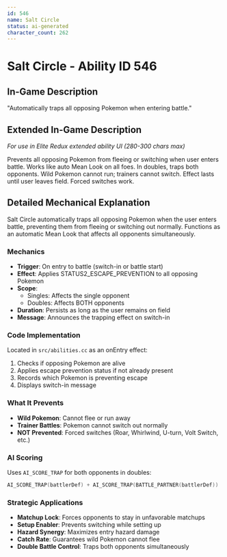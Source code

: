 ```yaml
---
id: 546
name: Salt Circle
status: ai-generated
character_count: 262
---
```


# Salt Circle - Ability ID 546

## In-Game Description
"Automatically traps all opposing Pokemon when entering battle."

## Extended In-Game Description
*For use in Elite Redux extended ability UI (280-300 chars max)*

Prevents all opposing Pokemon from fleeing or switching when user enters battle. Works like auto Mean Look on all foes. In doubles, traps both opponents. Wild Pokemon cannot run; trainers cannot switch. Effect lasts until user leaves field. Forced switches work.

## Detailed Mechanical Explanation

Salt Circle automatically traps all opposing Pokemon when the user enters battle, preventing them from fleeing or switching out normally. Functions as an automatic Mean Look that affects all opponents simultaneously.

### Mechanics
- **Trigger**: On entry to battle (switch-in or battle start)
- **Effect**: Applies STATUS2_ESCAPE_PREVENTION to all opposing Pokemon
- **Scope**:
  - Singles: Affects the single opponent
  - Doubles: Affects BOTH opponents
- **Duration**: Persists as long as the user remains on field
- **Message**: Announces the trapping effect on switch-in

### Code Implementation
Located in `src/abilities.cc` as an onEntry effect:
1. Checks if opposing Pokemon are alive
2. Applies escape prevention status if not already present
3. Records which Pokemon is preventing escape
4. Displays switch-in message

### What It Prevents
- **Wild Pokemon**: Cannot flee or run away
- **Trainer Battles**: Pokemon cannot switch out normally
- **NOT Prevented**: Forced switches (Roar, Whirlwind, U-turn, Volt Switch, etc.)

### AI Scoring
Uses `AI_SCORE_TRAP` for both opponents in doubles:
```c
AI_SCORE_TRAP(battlerDef) + AI_SCORE_TRAP(BATTLE_PARTNER(battlerDef))
```

### Strategic Applications
- **Matchup Lock**: Forces opponents to stay in unfavorable matchups
- **Setup Enabler**: Prevents switching while setting up
- **Hazard Synergy**: Maximizes entry hazard damage
- **Catch Rate**: Guarantees wild Pokemon cannot flee
- **Double Battle Control**: Traps both opponents simultaneously

